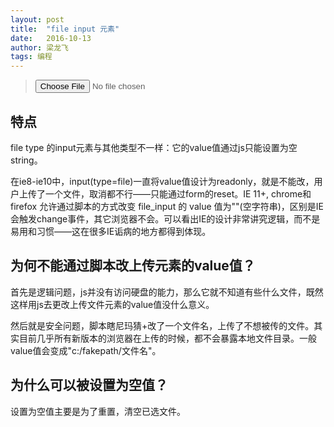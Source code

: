 ```yaml
---
layout: post
title:  "file input 元素"
date:   2016-10-13
author: 梁龙飞
tags: 编程
---
```


> <input type="file" />

## 特点

file type 的input元素与其他类型不一样：它的value值通过js只能设置为空string。

在ie8-ie10中，input(type=file)一直将value值设计为readonly，就是不能改，用户上传了一个文件，取消都不行——只能通过form的reset。IE 11+, chrome和firefox 允许通过脚本的方式改变 file_input 的 value 值为""(空字符串)，区别是IE会触发change事件，其它浏览器不会。可以看出IE的设计非常讲究逻辑，而不是易用和习惯——这在很多IE诟病的地方都得到体现。

## 为何不能通过脚本改上传元素的value值？

首先是逻辑问题，js并没有访问硬盘的能力，那么它就不知道有些什么文件，既然这样用js去更改上传文件元素的value值没什么意义。

然后就是安全问题，脚本瞎尼玛猜+改了一个文件名，上传了不想被传的文件。其实目前几乎所有新版本的浏览器在上传的时候，都不会暴露本地文件目录。一般value值会变成"c:/fakepath/文件名"。

## 为什么可以被设置为空值？

设置为空值主要是为了重置，清空已选文件。








